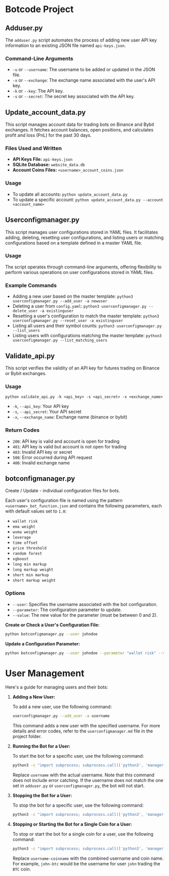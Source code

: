 # Botcode Project

## Adduser.py

The `adduser.py` script automates the process of adding new user API key information to an existing JSON file named `api-keys.json`.

### Command-Line Arguments

- `-u` or `--username`: The username to be added or updated in the JSON file.
- `-x` or `--exchange`: The exchange name associated with the user's API key.
- `-k` or `--key`: The API key.
- `-s` or `--secret`: The secret key associated with the API key.

## Update_account_data.py

This script manages account data for trading bots on Binance and Bybit exchanges. It fetches account balances, open positions, and calculates profit and loss (PnL) for the past 30 days.

### Files Used and Written

- **API Keys File:** `api-keys.json`
- **SQLite Database:** `website_data.db`
- **Account Coins Files:** `<username>_account_coins.json`

### Usage

- To update all accounts: `python update_account_data.py`
- To update a specific account: `python update_account_data.py --account <account_name>`

## Userconfigmanager.py

This script manages user configurations stored in YAML files. It facilitates adding, deleting, resetting user configurations, and listing users or matching configurations based on a template defined in a master YAML file.

### Usage

The script operates through command-line arguments, offering flexibility to perform various operations on user configurations stored in YAML files.

### Example Commands

- Adding a new user based on the master template: `python3 userconfigmanager.py --add_user -a newuser`
- Deleting a user from `config.yaml`: `python3 userconfigmanager.py --delete_user -a existinguser`
- Resetting a user's configuration to match the master template: `python3 userconfigmanager.py --reset_user -a existinguser`
- Listing all users and their symbol counts: `python3 userconfigmanager.py --list_users`
- Listing users with configurations matching the master template: `python3 userconfigmanager.py --list_matching_users`

## Validate_api.py

This script verifies the validity of an API key for futures trading on Binance or Bybit exchanges.

### Usage

`python validate_api.py -k <api_key> -s <api_secret> -x <exchange_name>`

- `-k`, `--api_key`: Your API key
- `-s`, `--api_secret`: Your API secret
- `-x`, `--exchange_name`: Exchange name (binance or bybit)

### Return Codes

- `200`: API key is valid and account is open for trading
- `401`: API key is valid but account is not open for trading
- `403`: Invalid API key or secret
- `500`: Error occurred during API request
- `400`: Invalid exchange name


## botconfigmanager.py

Create / Update - individual configuration files for bots. 

Each user's configuration file is named using the pattern `<username>_bot_function.json` and contains the following parameters, each with default values set to `1.0`:

- `wallet risk`
- `ema weight`
- `wvma weight`
- `leverage`
- `time offset`
- `price threshold`
- `random forest`
- `xgboost`
- `long min markup`
- `long markup weight`
- `short min markup`
- `short markup weight`

### Options

- `--user`: Specifies the username associated with the bot configuration.
- `--parameter`: The configuration parameter to update.
- `--value`: The new value for the parameter (must be between 0 and 2).

**Create or Check a User's Configuration File:**

```bash
python botconfigmanager.py --user johndoe
```

**Update a Configuration Parameter:**

```bash
python botconfigmanager.py --user johndoe --parameter "wallet risk" --value 1.2
```


# User Management

Here's a guide for managing users and their bots:

1. **Adding a New User:**

   To add a new user, use the following command:

   ```bash
   userconfigmanager.py --add_user -a username
   ```

   This command adds a new user with the specified username. For more details and error codes, refer to the `userconfigmanager.md` file in the project folder.

2. **Running the Bot for a User:**

   To start the bot for a specific user, use the following command:

   ```bash
   python3 -c "import subprocess; subprocess.call(['python3', 'manager', 'start', 'username', '-y'], cwd='/home/stablesail/passivbot')"
   ```

   Replace `username` with the actual username. Note that this command does not include error catching. If the username does not match the one set in `adduser.py` or `userconfigmanager.py`, the bot will not start.

3. **Stopping the Bot for a User:**

   To stop the bot for a specific user, use the following command:

   ```bash
   python3 -c "import subprocess; subprocess.call(['python3', 'manager', 'stop', 'username', '-y'], cwd='/home/stablesail/passivbot')"
   ```

4. **Stopping or Starting the Bot for a Single Coin for a User:**

   To stop or start the bot for a single coin for a user, use the following command:

   ```bash
   python3 -c "import subprocess; subprocess.call(['python3', 'manager', 'stop', 'username-coinname', '-y'], cwd='/home/stablesail/passivbot')"
   ```

   Replace `username-coinname` with the combined username and coin name. For example, `john-btc` would be the username for user `john` trading the `BTC` coin.
